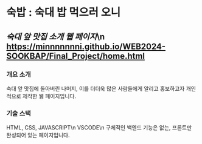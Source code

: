 # 숙밥 : 숙대 밥 먹으러 오니
*숙대 앞 맛집 소개 웹 페이지*\n
https://minnnnnnni.github.io/WEB2024-SOOKBAP/Final_Project/home.html
---
### 개요 소개
숙대 앞 맛집에 돌아버린 나머지, 이를 더더욱 많은 사람들에게 알리고 홍보하고자 개인적으로 제작한 웹 페이지입니다.

### 기술 스택
HTML, CSS, JAVASCRIPT\n
VSCODE\n
구체적인 백엔드 기능은 없는, 프론트만 완성되어 있는 페이지입니다. 
